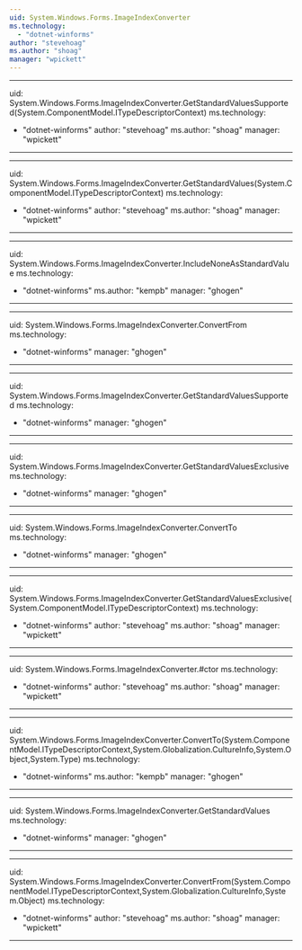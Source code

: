```yaml
---
uid: System.Windows.Forms.ImageIndexConverter
ms.technology: 
  - "dotnet-winforms"
author: "stevehoag"
ms.author: "shoag"
manager: "wpickett"
---
```


---
uid: System.Windows.Forms.ImageIndexConverter.GetStandardValuesSupported(System.ComponentModel.ITypeDescriptorContext)
ms.technology: 
  - "dotnet-winforms"
author: "stevehoag"
ms.author: "shoag"
manager: "wpickett"
---

---
uid: System.Windows.Forms.ImageIndexConverter.GetStandardValues(System.ComponentModel.ITypeDescriptorContext)
ms.technology: 
  - "dotnet-winforms"
author: "stevehoag"
ms.author: "shoag"
manager: "wpickett"
---

---
uid: System.Windows.Forms.ImageIndexConverter.IncludeNoneAsStandardValue
ms.technology: 
  - "dotnet-winforms"
ms.author: "kempb"
manager: "ghogen"
---

---
uid: System.Windows.Forms.ImageIndexConverter.ConvertFrom
ms.technology: 
  - "dotnet-winforms"
manager: "ghogen"
---

---
uid: System.Windows.Forms.ImageIndexConverter.GetStandardValuesSupported
ms.technology: 
  - "dotnet-winforms"
manager: "ghogen"
---

---
uid: System.Windows.Forms.ImageIndexConverter.GetStandardValuesExclusive
ms.technology: 
  - "dotnet-winforms"
manager: "ghogen"
---

---
uid: System.Windows.Forms.ImageIndexConverter.ConvertTo
ms.technology: 
  - "dotnet-winforms"
manager: "ghogen"
---

---
uid: System.Windows.Forms.ImageIndexConverter.GetStandardValuesExclusive(System.ComponentModel.ITypeDescriptorContext)
ms.technology: 
  - "dotnet-winforms"
author: "stevehoag"
ms.author: "shoag"
manager: "wpickett"
---

---
uid: System.Windows.Forms.ImageIndexConverter.#ctor
ms.technology: 
  - "dotnet-winforms"
author: "stevehoag"
ms.author: "shoag"
manager: "wpickett"
---

---
uid: System.Windows.Forms.ImageIndexConverter.ConvertTo(System.ComponentModel.ITypeDescriptorContext,System.Globalization.CultureInfo,System.Object,System.Type)
ms.technology: 
  - "dotnet-winforms"
ms.author: "kempb"
manager: "ghogen"
---

---
uid: System.Windows.Forms.ImageIndexConverter.GetStandardValues
ms.technology: 
  - "dotnet-winforms"
manager: "ghogen"
---

---
uid: System.Windows.Forms.ImageIndexConverter.ConvertFrom(System.ComponentModel.ITypeDescriptorContext,System.Globalization.CultureInfo,System.Object)
ms.technology: 
  - "dotnet-winforms"
author: "stevehoag"
ms.author: "shoag"
manager: "wpickett"
---
